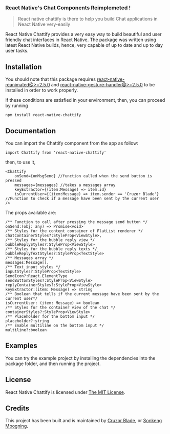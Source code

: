 ### React Native's Chat Components Reimplemeted !


> React native chattify is there to help you build Chat applications in Neact Native very-easily

React Native Chattify provides a very easy way to build beautiful and user friendly chat interfaces in React Native.
The package was written using latest React Native builds, hence, very capable of up to date and up to day user tasks.

## Installation

You should note that this package requires [react-native-reanimated@>=2.5.0](https://docs.swmansion.com/react-native-reanimated/docs/fundamentals/installation) and [react-native-gesture-handler@>=2.5.0](https://docs.swmansion.com/react-native-gesture-handler/docs/installation) to be installed in order to work properly.

If these conditions are satisfied in your environment, then, you can proceed by running
```
npm install react-native-chattify
```

## Documentation

You can import the Chattify component from the app as follow:
```
import Chattify from 'react-native-chattify'
```

then, to use it, 
```
<Chattify
    onSend={onMsgSend} //function called when the send button is pressed
    messages={messages} //takes a messages array
    keyExtractor={(item:Message) => item.id}
    isCurrentUser={(item:Message) => item.sender == 'Cruzor Blade'} //Function to check if a message have been sent by the current user
/>
```

The props available are:
```
/** Function to call after pressing the message send button */
onSend:(obj: any) => Promise<void>
/** Styles for the content container of FlatList renderer */
chatContainerStyles?:StyleProp<ViewStyle>,
/** Styles for the bubble reply view */
bubbleReplyStyles?:StyleProp<ViewStyle>
/** Styles for the bubble reply texts */
bubbleReplyTextStyles?:StyleProp<TextStyle>
/** Messages array */
messages:Message[],
/** Text input styles */
inputStyles?:StyleProp<TextStyle>
SendIcon?:React.ElementType
sendButtonStyles?:StyleProp<ViewStyle>
replyContainerStyles?:StyleProp<ViewStyle>
keyExtractor:(item: Message) => string
/** Boolean that tells if the current message have been sent by the current user*/
isCurrentUser: (item: Message) => boolean
/** Styles for the container view of the chat */
containerStyles?:StyleProp<ViewStyle>
/** Placeholder for the bottom input */
placeholder?:string
/** Enable multiline on the bottom input */
multiline?:boolean
```
## Examples

You can try the example project by installing the dependencies into the package folder, and then running the project.

## License

React Native Chattify is licensed under [The MIT License](LICENSE).

## Credits

This project has been built and is maintained by [Cruzor Blade](https://github.com/cruzor-blade), or [Sonkeng Mbogning](https://www.linkedin.com/in/brice-donald-nelson-sonkeng-mbogning-aa6877274).